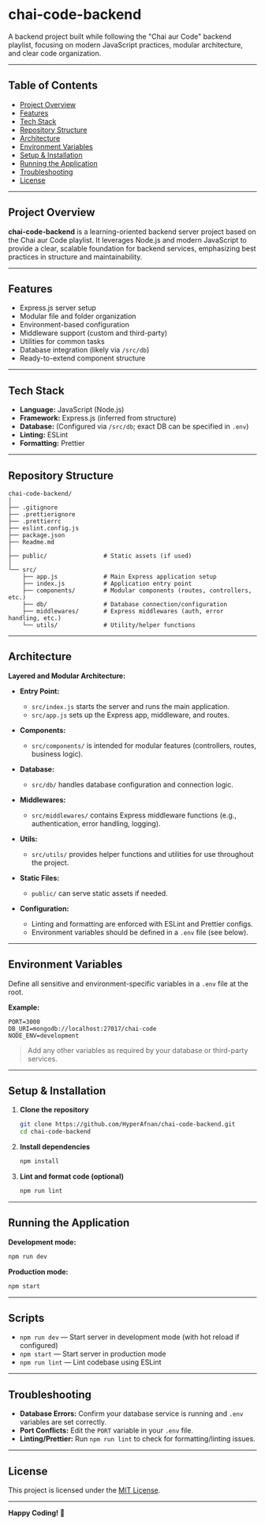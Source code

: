# chai-code-backend

A backend project built while following the "Chai aur Code" backend playlist, focusing on modern JavaScript practices, modular architecture, and clear code organization.

---

## Table of Contents

- [Project Overview](#project-overview)
- [Features](#features)
- [Tech Stack](#tech-stack)
- [Repository Structure](#repository-structure)
- [Architecture](#architecture)
- [Environment Variables](#environment-variables)
- [Setup & Installation](#setup--installation)
- [Running the Application](#running-the-application)
- [Troubleshooting](#troubleshooting)
- [License](#license)

---

## Project Overview

**chai-code-backend** is a learning-oriented backend server project based on the Chai aur Code playlist. It leverages Node.js and modern JavaScript to provide a clear, scalable foundation for backend services, emphasizing best practices in structure and maintainability.

---

## Features

- Express.js server setup
- Modular file and folder organization
- Environment-based configuration
- Middleware support (custom and third-party)
- Utilities for common tasks
- Database integration (likely via `/src/db`)
- Ready-to-extend component structure

---

## Tech Stack

- **Language:** JavaScript (Node.js)
- **Framework:** Express.js (inferred from structure)
- **Database:** (Configured via `/src/db`; exact DB can be specified in `.env`)
- **Linting:** ESLint
- **Formatting:** Prettier

---

## Repository Structure

```
chai-code-backend/
│
├── .gitignore
├── .prettierignore
├── .prettierrc
├── eslint.config.js
├── package.json
├── Readme.md
│
├── public/                # Static assets (if used)
│
└── src/
    ├── app.js             # Main Express application setup
    ├── index.js           # Application entry point
    ├── components/        # Modular components (routes, controllers, etc.)
    ├── db/                # Database connection/configuration
    ├── middlewares/       # Express middlewares (auth, error handling, etc.)
    └── utils/             # Utility/helper functions
```

---

## Architecture

**Layered and Modular Architecture:**

- **Entry Point:**

  - `src/index.js` starts the server and runs the main application.
  - `src/app.js` sets up the Express app, middleware, and routes.

- **Components:**

  - `src/components/` is intended for modular features (controllers, routes, business logic).

- **Database:**

  - `src/db/` handles database configuration and connection logic.

- **Middlewares:**

  - `src/middlewares/` contains Express middleware functions (e.g., authentication, error handling, logging).

- **Utils:**

  - `src/utils/` provides helper functions and utilities for use throughout the project.

- **Static Files:**

  - `public/` can serve static assets if needed.

- **Configuration:**
  - Linting and formatting are enforced with ESLint and Prettier configs.
  - Environment variables should be defined in a `.env` file (see below).

---

## Environment Variables

Define all sensitive and environment-specific variables in a `.env` file at the root.

**Example:**

```
PORT=3000
DB_URI=mongodb://localhost:27017/chai-code
NODE_ENV=development
```

> Add any other variables as required by your database or third-party services.

---

## Setup & Installation

1. **Clone the repository**

   ```sh
   git clone https://github.com/HyperAfnan/chai-code-backend.git
   cd chai-code-backend
   ```

2. **Install dependencies**

   ```sh
   npm install
   ```

3. **Lint and format code (optional)**
   ```sh
   npm run lint
   ```

---

## Running the Application

**Development mode:**

```sh
npm run dev
```

**Production mode:**

```sh
npm start
```

---

## Scripts

- `npm run dev` — Start server in development mode (with hot reload if configured)
- `npm start` — Start server in production mode
- `npm run lint` — Lint codebase using ESLint

---

## Troubleshooting

- **Database Errors:** Confirm your database service is running and `.env` variables are set correctly.
- **Port Conflicts:** Edit the `PORT` variable in your `.env` file.
- **Linting/Prettier:** Run `npm run lint` to check for formatting/linting issues.

---

## License

This project is licensed under the [MIT License](./LICENSE).

---

**Happy Coding! 🚀**
